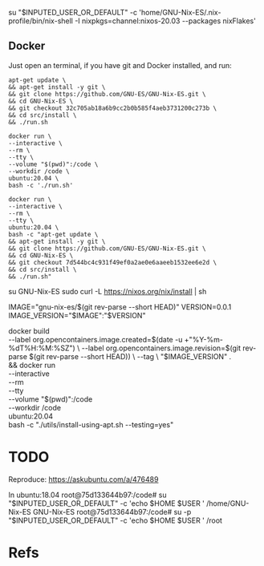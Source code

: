 
su "$INPUTED_USER_OR_DEFAULT" -c 'home/GNU-Nix-ES/.nix-profile/bin/nix-shell -I nixpkgs=channel:nixos-20.03 --packages nixFlakes'

## Docker

Just open an terminal, if you have git and Docker installed, and run:

```
apt-get update \
&& apt-get install -y git \
&& git clone https://github.com/GNU-ES/GNU-Nix-ES.git \
&& cd GNU-Nix-ES \
&& git checkout 32c705ab18a6b9cc2b0b585f4aeb3731200c273b \
&& cd src/install \
&& ./run.sh
```

```
docker run \
--interactive \
--rm \
--tty \
--volume "$(pwd)":/code \
--workdir /code \
ubuntu:20.04 \
bash -c './run.sh'
```

```
docker run \
--interactive \
--rm \
--tty \
ubuntu:20.04 \
bash -c "apt-get update \
&& apt-get install -y git \
&& git clone https://github.com/GNU-ES/GNU-Nix-ES.git \
&& cd GNU-Nix-ES \
&& git checkout 7d544bc4c931f49ef0a2ae0e6aaeeb1532ee6e2d \
&& cd src/install \
&& ./run.sh"
```

su GNU-Nix-ES
sudo curl -L https://nixos.org/nix/install | sh

IMAGE="gnu-nix-es/$(git rev-parse --short HEAD)"
VERSION=0.0.1
IMAGE_VERSION="$IMAGE":"$VERSION"

docker build \
--label org.opencontainers.image.created=$(date -u +"%Y-%m-%dT%H:%M:%SZ") \
--label org.opencontainers.image.revision=$(git rev-parse $(git rev-parse --short HEAD)) \
--tag \
"$IMAGE_VERSION" . \
&& docker run \
--interactive \
--rm \
--tty \
--volume "$(pwd)":/code \
--workdir /code \
ubuntu:20.04 \
bash -c "./utils/install-using-apt.sh --testing=yes"

# TODO

Reproduce:
https://askubuntu.com/a/476489


In ubuntu:18.04
root@75d133644b97:/code# su "$INPUTED_USER_OR_DEFAULT" -c 'echo $HOME $USER '
/home/GNU-Nix-ES GNU-Nix-ES
root@75d133644b97:/code# su -p "$INPUTED_USER_OR_DEFAULT" -c 'echo $HOME $USER '
/root


# Refs


